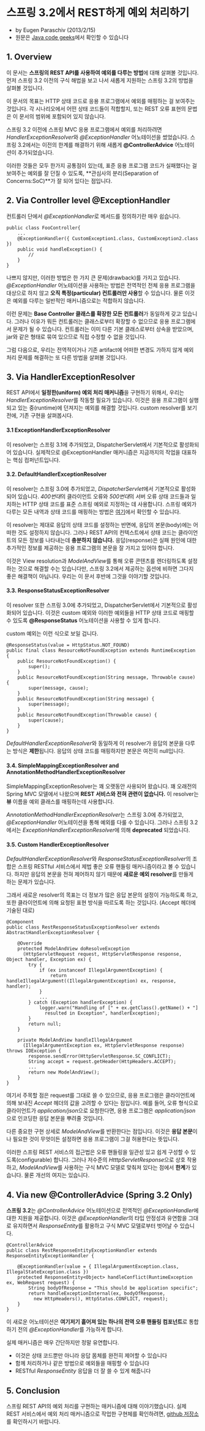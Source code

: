 
# 스프링 3.2에서 REST하게 예외 처리하기

- by Eugen Paraschiv (2013/2/15)
- 원문은 [Java code geeks](http://www.javacodegeeks.com/2013/02/exception-handling-for-rest-with-spring-3-2.html
)에서 확인할 수 있습니다

## 1. Overview

이 문서는 **스프링의 REST API를 사용하여 예외를 다루는 방법**에 대해 살펴볼 것입니다. 먼저 스프링 3.2 이전의 구식 해법을 보고 나서 새롭게 지원하는 스프링 3.2의 방법을 살펴볼 것입니다.

이 문서의 목표는 HTTP 상태 코드로 응용 프로그램에서 예외를 매핑하는 걸 보여주는 것입니다. 각 시나리오에서 어떤 상태 코드들이 적합할지, 또는 REST 오류 표현의 문법은 이 문서의 범위에 포함되어 있지 않습니다.

스프링 3.2 이전에 스프링 MVC 응용 프로그램에서 예외를 처리하려면 *HandlerExceptionResolver*와 *@ExceptionHandler* 어노테이션을 썼었습니다. 스프링 3.2에서는 이전의 한계를 해결하기 위해 새롭게 **@ControllerAdvice** 어노테이션이 추가되었습니다.

이러한 것들은 모두 한가지 공통점이 있는데, 표준 응용 프로그램 코드가 실패했다는 걸 보여주는 예외를 잘 던질 수 있도록, **관심사의 분리(Separation of Concerns:SoC)**가 잘 되어 있다는 점입니다.

## 2. Via Controller level @ExceptionHandler

컨트롤러 단에서 *@ExceptionHandler*로 메서드를 정의하기란 매우 쉽습니다.

```
public class FooController{
    ...
    @ExceptionHandler({ CustomException1.class, CustomException2.class })
    public void handleException() {
        //
    }
}
```

나쁘지 않지만, 이러한 방법은 한 가지 큰 문제(drawback)를 가지고 있습니다. *@ExceptionHandler* 어노테이션을 사용하는 방법은 전역적인 전체 응용 프로그램을 대상으로 하지 않고 **오직 특정(particular) 컨트롤러만 사용**할 수 있습니다. 물론 이것은 예외를 다루는 일반적인 매커니즘으로는 적합하지 않습니다.

이런 문제는 **Base Controller 클래스를 확장한 모든 컨트롤러**가 동일하게 갖고 있습니다. 그러나 이유가 뭐든 컨트롤러는 클래스로부터 확장할 수 없으므로 응용 프로그램에서 문제가 될 수 있습니다. 컨트롤러는 이미 다른 기본 클래스로부터 상속을 받았으며, jar와 같은 형태로 묶여 있으므로 직접 수정할 수 없을 것입니다.

그럼 다음으로, 우리는 전역적이거나 기존 artifact에 어떠한 변경도 가하지 않게 예외 처리 문제를 해결하는 또 다른 방법을 살펴볼 것입니다.

## 3. Via HandlerExceptionResolver

REST API에서 **일정한(uniform) 예외 처리 매커니즘**을 구현하기 위해서, 우리는 *HandlerExceptionResolver*를 작동할 필요가 있습니다. 이것은 응용 프로그램이 실행되고 있는 중(runtime)에 던져지는 예외를 해결할 것입니다. custom resolver를 보기 전에, 기존 구현을 살펴봅시다.

#### 3.1 ExceptionHandlerExceptionResolver

이 resolver는 스프링 3.1에 추가되었고, DispatcherServlet에서 기본적으로 활성화되어 있습니다. 실제적으로 @ExceptionHandler 매커니즘은 지금까지의 작업을 대표하는 핵심 컴퍼넌트입니다.

#### 3.2. DefaultHandlerExceptionResolver

이 resolver는 스프링 3.0에 추가되었고, *DispatcherServlet*에서 기본적으로 활성화되어 있습니다. *400번대*의 클라이언트 오류와 *500번대*의 서버 오류 상태 코드들과 일치하는 HTTP 상태 코드를 표준 스프링 예외로 지정하는 데 사용합니다. 스프링 예외가 다루는 모든 내역과 상태 코드를 매핑하는 방법은 [여기](http://docs.spring.io/spring/docs/3.2.x/spring-framework-reference/html/mvc.html#mvc-ann-rest-spring-mvc-exceptions)에서 확인할 수 있습니다.

이 resolver는 제대로 응답의 상태 코드를 설정하는 반면에, 응답의 본문(body)에는 어떠한 것도 설정하지 않습니다. 그러나 REST API의 컨텍스트에서 상태 코드는 클라이언트의 모든 정보를 나타내는데 **충분하지 않습니다.** 응답(response)은 실패 원인에 대한 추가적인 정보를 제공하는 응용 프로그램의 본문을 잘 가지고 있어야 합니다.

이것은 View resolution과 *ModelAndView*를 통해 오류 콘텐츠를 렌더링하도록 설정하는 것으로 해결할 수는 있습니다만, 스프링 3.2에서 제공하는 옵션에 비하면 그다지 좋은 해결책이 아닙니다. 우리는 이 문서 후반에 그것을 이야기할 것입니다.

#### 3.3. ResponseStatusExceptionResolver

이 resolver 또한 스프링 3.0에 추가되었고, DispatcherServlet에서 기본적으로 활성화되어 있습니다. 이것은 custom 예외와 이러한 예외들을 HTTP 상태 코드로 매핑할 수 있도록 **@ResponseStatus** 어노테이션을 사용할 수 있게 합니다.

custom 예외는 이런 식으로 보일 겁니다.

```
@ResponseStatus(value = HttpStatus.NOT_FOUND)
public final class ResourceNotFoundException extends RuntimeException {
    public ResourceNotFoundException() {
        super();
    }
    public ResourceNotFoundException(String message, Throwable cause) {
        super(message, cause);
    }
    public ResourceNotFoundException(String message) {
        super(message);
    }
    public ResourceNotFoundException(Throwable cause) {
        super(cause);
    }
}
```

*DefaultHandlerExceptionResolver*와 동일하게 이 resolver가 응답의 본문을 다루는 방식은 **제한**됩니다. 응답의 상태 코드를 매핑하지만 본문은 여전히 null입니다.

#### 3.4. SimpleMappingExceptionResolver and AnnotationMethodHandlerExceptionResolver

SimpleMappingExceptionResolver는 꽤 오랫동안 사용되어 왔습니다. 꽤 오래전의 Spring MVC 모델에서 나왔으며 **REST 서비스와 전혀 관련이 없습니다.** 이 resolver는 **뷰** 이름을 예외 클래스를 매핑하는데 사용합니다.

*AnnotationMethodHandlerExceptionResolver*는 스프링 3.0에 추가되었고, *@ExceptionHandler* 어노테이션을 통해 예외를 다룰 수 있습니다. 그러나 스프링 3.2에서는 *ExceptionHandlerExceptionResolver*에 의해 **deprecated** 되었습니다.

#### 3.5. Custom HandlerExceptionResolver

*DefaultHandlerExceptionResolver*와 *ResponseStatusExceptionResolver*의 조합은 스프링 RESTful 서비스에서 제법 좋은 오류 핸들링 매커니즘이라고 볼 수 있습니다. 하지만 응답의 본문을 전혀 제어하지 않기 때문에 **새로운 예외 resolver**를 만들게 하는 문제가 있습니다.

그래서 새로운 resolver의 목표는 더 정보가 많은 응답 본문의 설정이 가능하도록 하고, 또한 클라이언트에 의해 요청된 표현 방식을 따르도록 하는 것입니다. (Accept 헤더에 기술된 대로)

```
@Component
public class RestResponseStatusExceptionResolver extends AbstractHandlerExceptionResolver {

    @Override
    protected ModelAndView doResolveException
      (HttpServletRequest request, HttpServletResponse response, Object handler, Exception ex) {
        try {
            if (ex instanceof IllegalArgumentException) {
                return handleIllegalArgument((IllegalArgumentException) ex, response, handler);
            }
            ...
        } catch (Exception handlerException) {
            logger.warn("Handling of [" + ex.getClass().getName() + "]
              resulted in Exception", handlerException);
        }
        return null;
    }

    private ModelAndView handleIllegalArgument
      (IllegalArgumentException ex, HttpServletResponse response) throws IOException {
        response.sendError(HttpServletResponse.SC_CONFLICT);
        String accept = request.getHeader(HttpHeaders.ACCEPT);
        ...
        return new ModelAndView();
    }
}
```

여기서 주목할 점은 request를 그대로 쓸 수 있으므로, 응용 프로그램은 클라이언트에 의해 보내진 *Accept* 헤더의 값을 고려할 수 있다는 점입니다. 예를 들어, 오류 형식으로 클라이언트가 *application/json*으로 요청한다면, 응용 프로그램은 *application/json*으로 인코딩한 응답 본문을 뿌려줄 것입니다.

다른 중요한 구현 상세로 *ModelAndView*를 반환한다는 점입니다. 이것은 **응답 본문**이나 필요한 것이 무엇이든 설정하면 응용 프로그램이 그걸 허용한다는 뜻입니다.

이러한 스프링 REST 서비스의 접근법은 오류 핸들링을 일관성 있고 쉽게 구성할 수 있도록(configurable) 합니다. 그러나 저수준의 *HtttpServletResponse*으로 상호 작용하고, *ModelAndView*를 사용하는 구식 MVC 모델로 맞춰져 있다는 점에서 **한계**가 있습니다. 물론 개선의 여지는 있습니다.

## 4. Via new @ControllerAdvice (Spring 3.2 Only)

**스프링 3.2**는 *@ControllerAdvice* 어노테이션으로 전역적인 *@ExceptionHandler*에 대한 지원을 제공합니다. 이것은 *@ExceptionHandler*의 타입 안정성과 유연함을 그대로 유지하면서 *ResponseEntity*를 활용하고 구식 MVC 모델로부터 벗어날 수 있습니다.

```
@ControllerAdvice
public class RestResponseEntityExceptionHandler extends ResponseEntityExceptionHandler {

    @ExceptionHandler(value = { IllegalArgumentException.class, IllegalStateException.class })
    protected ResponseEntity<Object> handleConflict(RuntimeException ex, WebRequest request) {
        String bodyOfResponse = "This should be application specific";
        return handleExceptionInternal(ex, bodyOfResponse,
          new HttpHeaders(), HttpStatus.CONFLICT, request);
    }
}
```

이 새로운 어노테이션은 **여기저기 흩어져 있는 하나의 전역 오류 핸들링 컴포넌트**로 통합하기 전의 *@ExceptionHandler*를 가능하게 합니다.

실제 매커니즘은 매우 간단하지만 정말 유연합니다.

- 이것은 상태 코드뿐만 아니라 응답 몸체를 완전히 제어할 수 있습니다
- 함께 처리하거나 같은 방법으로 예외들을 매핑할 수 있습니다
- RESTful *ResponseEntity* 응답을 더 잘 쓸 수 있게 해줍니다

## 5. Conclusion

스프링 REST API의 예외 처리를 구현하는 매커니즘에 대해 이야기했습니다. 실제 REST 서비스에서 예외 처리 매커니즘으로 작업한 구현체를 확인하려면, [github 저장소](https://github.com/eugenp/tutorials/tree/master/spring-security-rest-full#readme)를 확인하시기 바랍니다.

